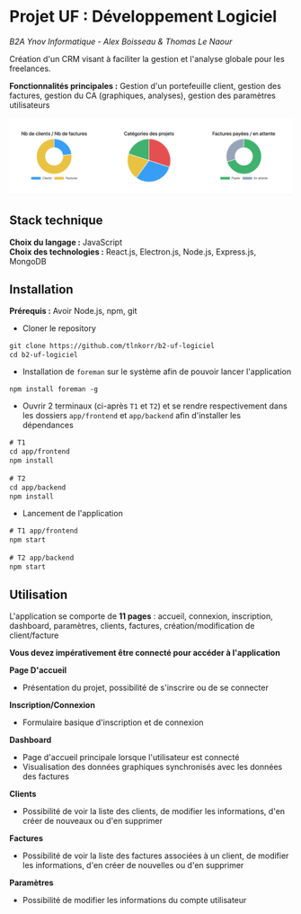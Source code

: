 # Projet UF : Développement Logiciel

_B2A Ynov Informatique - Alex Boisseau & Thomas Le Naour_

Création d'un CRM visant à faciliter la gestion et l'analyse globale pour les freelances.

**Fonctionnalités principales :** Gestion d'un portefeuille client, gestion des factures, gestion du CA (graphiques, analyses), gestion des paramètres utilisateurs

!["Screen de l'application"](livrables/app.png)

## Stack technique

**Choix du langage :** JavaScript  
**Choix des technologies :** React.js, Electron.js, Node.js, Express.js, MongoDB

## Installation

**Prérequis :** Avoir Node.js, npm, git

- Cloner le repository

```
git clone https://github.com/tlnkorr/b2-uf-logiciel
cd b2-uf-logiciel
```

- Installation de `foreman` sur le système afin de pouvoir lancer l'application

```
npm install foreman -g
```

- Ouvrir 2 terminaux (ci-après `T1` et `T2`) et se rendre respectivement dans les dossiers `app/frontend` et `app/backend` afin d'installer les dépendances

```
# T1
cd app/frontend
npm install

# T2
cd app/backend
npm install
```

- Lancement de l'application

```
# T1 app/frontend
npm start

# T2 app/backend
npm start
```

## Utilisation

L'application se comporte de **11 pages** : accueil, connexion, inscription, dashboard, paramètres, clients, factures, création/modification de client/facture

**Vous devez impérativement être connecté pour accéder à l'application**

**Page D'accueil**

- Présentation du projet, possibilité de s'inscrire ou de se connecter

**Inscription/Connexion**

- Formulaire basique d'inscription et de connexion

**Dashboard**

- Page d'accueil principale lorsque l'utilisateur est connecté
- Visualisation des données graphiques synchronisés avec les données des factures

**Clients**

- Possibilité de voir la liste des clients, de modifier les informations, d'en créer de nouveaux ou d'en supprimer

**Factures**

- Possibilité de voir la liste des factures associées à un client, de modifier les informations, d'en créer de nouvelles ou d'en supprimer

**Paramètres**

- Possibilité de modifier les informations du compte utilisateur
